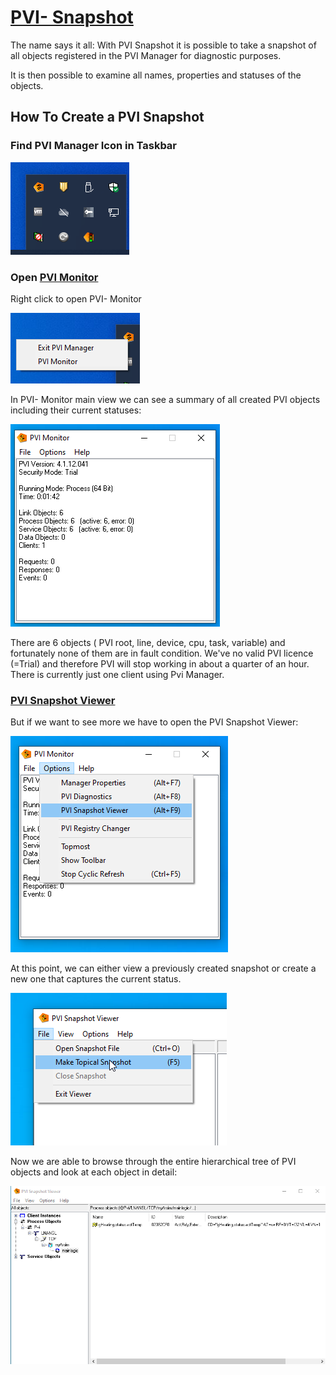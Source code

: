 # [PVI- Snapshot](https://help.br-automation.com/#/en/4/automationnet%2Fpvibase%2Fcore%2Fpvidiagnosticssnapshot.htm)

The name says it all: With PVI Snapshot it is possible to take a snapshot of all objects registered in the PVI Manager for diagnostic purposes.

It is then possible to examine all names, properties and statuses of the objects.

## How To Create a PVI Snapshot

### Find PVI Manager Icon in Taskbar

![snapshot1](snapshot1.png)

### Open [PVI Monitor](https://help.br-automation.com/#/en/4/automationnet%2Fpvibase%2Fcore%2Fpvimonitor.htm)

Right click to open PVI- Monitor

![snapshot2](snapshot2.png)

In PVI- Monitor main view we can see a summary of all created PVI objects including their current statuses:

![snapshot3](snapshot3.png)

There are 6 objects ( PVI root, line, device, cpu, task, variable) and fortunately none of them are in fault condition.
We've no valid PVI licence (=Trial) and therefore PVI will stop working in about a quarter of an hour.
There is currently just one client using Pvi Manager.

### [PVI Snapshot Viewer](https://help.br-automation.com/#/en/4/automationnet/pvibase/core/pvimonitordiagnosticssnapshotviewer.htm)

But if we want to see more we have to open the PVI Snapshot Viewer:

![snapshot4](snapshot4.png)

At this point, we can either view a previously created snapshot or create a new one that captures the current status.

![snapshot5](snapshot5.png)

Now we are able to browse through the entire hierarchical tree of PVI objects and look at each object in detail:

![snapshot6](snapshot6.png)
